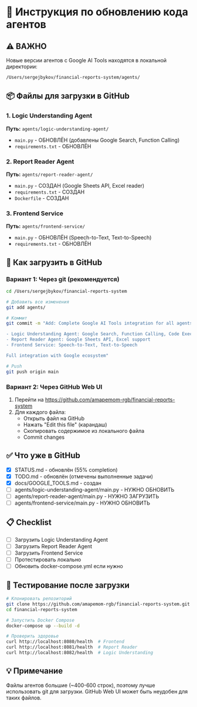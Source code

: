 # 🚀 Инструкция по обновлению кода агентов

## ⚠️ ВАЖНО

Новые версии агентов с Google AI Tools находятся в локальной директории:
```
/Users/sergejbykov/financial-reports-system/agents/
```

## 📦 Файлы для загрузки в GitHub

### 1. Logic Understanding Agent
**Путь:** `agents/logic-understanding-agent/`
- `main.py` - ОБНОВЛЁН (добавлены Google Search, Function Calling)
- `requirements.txt` - ОБНОВЛЁН

### 2. Report Reader Agent  
**Путь:** `agents/report-reader-agent/`
- `main.py` - СОЗДАН (Google Sheets API, Excel reader)
- `requirements.txt` - СОЗДАН
- `Dockerfile` - СОЗДАН

### 3. Frontend Service
**Путь:** `agents/frontend-service/`
- `main.py` - ОБНОВЛЁН (Speech-to-Text, Text-to-Speech)
- `requirements.txt` - ОБНОВЛЁН

## 🔄 Как загрузить в GitHub

### Вариант 1: Через git (рекомендуется)

```bash
cd /Users/sergejbykov/financial-reports-system

# Добавить все изменения
git add agents/

# Коммит
git commit -m "Add: Complete Google AI Tools integration for all agents

- Logic Understanding Agent: Google Search, Function Calling, Code Execution
- Report Reader Agent: Google Sheets API, Excel support
- Frontend Service: Speech-to-Text, Text-to-Speech

Full integration with Google ecosystem"

# Push
git push origin main
```

### Вариант 2: Через GitHub Web UI

1. Перейти на https://github.com/amapemom-rgb/financial-reports-system
2. Для каждого файла:
   - Открыть файл на GitHub
   - Нажать "Edit this file" (карандаш)
   - Скопировать содержимое из локального файла
   - Commit changes

## ✅ Что уже в GitHub

- [x] STATUS.md - обновлён (55% completion)
- [x] TODO.md - обновлён (отмечены выполненные задачи)
- [x] docs/GOOGLE_TOOLS.md - создан
- [ ] agents/logic-understanding-agent/main.py - НУЖНО ОБНОВИТЬ
- [ ] agents/report-reader-agent/main.py - НУЖНО ЗАГРУЗИТЬ
- [ ] agents/frontend-service/main.py - НУЖНО ОБНОВИТЬ

## 📋 Checklist

- [ ] Загрузить Logic Understanding Agent
- [ ] Загрузить Report Reader Agent  
- [ ] Загрузить Frontend Service
- [ ] Протестировать локально
- [ ] Обновить docker-compose.yml если нужно

## 🧪 Тестирование после загрузки

```bash
# Клонировать репозиторий
git clone https://github.com/amapemom-rgb/financial-reports-system.git
cd financial-reports-system

# Запустить Docker Compose
docker-compose up --build -d

# Проверить здоровье
curl http://localhost:8080/health  # Frontend
curl http://localhost:8081/health  # Report Reader
curl http://localhost:8082/health  # Logic Understanding
```

## 💡 Примечание

Файлы агентов большие (~400-600 строк), поэтому лучше использовать git для загрузки.
GitHub Web UI может быть неудобен для таких файлов.
